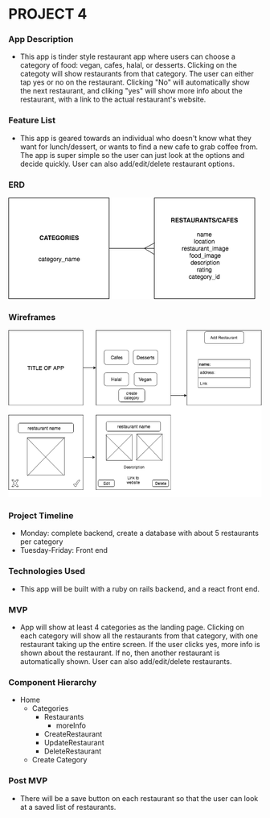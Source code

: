 # PROJECT 4

### App Description
- This app is tinder style restaurant app where users can choose a category of food: vegan, cafes, halal, or desserts. Clicking on the categoty will show restaurants from that category. The user can either tap yes or no on the restaurant. Clicking "No" will automatically show the next restaurant, and cliking "yes" will show more info about the restaurant, with a link to the actual restaurant's website. 

### Feature List
- This app is geared towards an individual who doesn't know what they want for lunch/dessert, or wants to find a new cafe to grab coffee from. The app is super simple so the user can just look at the options and decide quickly. User can also add/edit/delete restaurant options.

### ERD
![](readme-images/p4-ERD.png)

### Wireframes
![](readme-images/wireframes.png)

### Project Timeline
- Monday: complete backend, create a database with about 5 restaurants per category
- Tuesday-Friday: Front end  

### Technologies Used
- This app will be built with a ruby on rails backend, and a react front end. 

### MVP
- App will show at least 4 categories as the landing page. Clicking on each category will show all the restaurants from that category, with one restaurant taking up the entire screen. If the user clicks yes, more info is shown about the restaurant. If no, then another restaurant is automatically shown. User can also add/edit/delete restaurants.

### Component Hierarchy
- Home
    - Categories
        - Restaurants
            - moreInfo
        - CreateRestaurant
        - UpdateRestaurant
        - DeleteRestaurant
    - Create Category
    

### Post MVP
- There will be a save button on each restaurant so that the user can look at a saved list of restaurants. 




